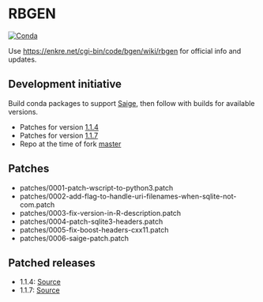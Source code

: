 # RBGEN

[![Conda](https://anaconda.org/conda-forge/bgenix/badges/installer/conda.svg)](https://anaconda.org/conda-forge/bgenix)

Use https://enkre.net/cgi-bin/code/bgen/wiki/rbgen for official info and updates.

## Development initiative

Build conda packages to support [Saige](https://github.com/weizhouUMICH/SAIGE),
then follow with builds for available versions.

- Patches for version [1.1.4](https://github.com/huntdatacenter/rbgen/tree/build-v1.1.4)
- Patches for version [1.1.7](https://github.com/huntdatacenter/rbgen/tree/build-v1.1.7)
- Repo at the time of fork [master](https://github.com/huntdatacenter/rbgen/tree/master)

## Patches

- patches/0001-patch-wscript-to-python3.patch
- patches/0002-add-flag-to-handle-uri-filenames-when-sqlite-not-com.patch
- patches/0003-fix-version-in-R-description.patch
- patches/0004-patch-sqlite3-headers.patch
- patches/0005-fix-boost-headers-cxx11.patch
- patches/0006-saige-patch.patch

## Patched releases

- 1.1.4: [Source](https://github.com/huntdatacenter/rbgen/releases/tag/1.1.4)
- 1.1.7: [Source](https://github.com/huntdatacenter/rbgen/releases/tag/1.1.7)

